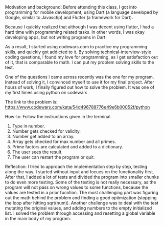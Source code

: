 Motivation and background:
Before attending this class, I got into programming for mobile development, 
using Dart (a language developed by Google, similar to Javasctip) and Flutter (a framework for Dart). 

Because I quickly realized that although I was decent using flutter, I had a hard time with
programming related tasks. In other words, I was okay developing apps, but not writing programs in Dart. 

As a result, I started using codewars.com to practice my programming skills, and quickly got addicted to it. 
By solving technical-interview-style coding questions, I found my love for programming, as I get satisfaction
out of it, that is comparable to math. I can put my problem solving skills to the test. 

One of the questions I came across recently was the one for my program. Instead of solving it, I convinced myself
to use it for my final project. After hours of work, I finally figured out how to solve the problem. 
It was one of my first times using python on codewars. 

The link to the problem is: https://www.codewars.com/kata/54d496788776e49e6b00052f/python

How-to:
Follow the instructions given in the terminal. 
1. Type in number.
2. Number gets checked for validity.
3. Number get added to an array.
4. Array gets checked for max number and all primes.
5. Prime factors are calculated and added to a dictionary. 
6. The user sees the result.
7. The user can restart the program or quit.

Reflection:
I tried to approach the implementation step by step, testing along the way. I started without input and focues on the functionality first.
After that, I added a lot of tests and divided the program into smaller chunks to do even more testing. 
Some of the testing is not really necessary, as the program will not pass on wrong values to some functions, because the values are tested
in a prior fucntion. 
The most challenging part was figuring out the math behind the problem and finding a good optimization (stopping the loop after hitting sqrt(num)).
Another challenge was to deal with the test mutating the original values, and adding numbers to the empty initialized list.
I solved the problem through accessing and resetting a global variable in the main body of my program. 
